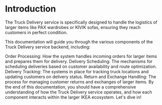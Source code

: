 # Introduction

The Truck Delivery service is specifically designed to handle the logistics of larger items like PAX wardrobes or KIVIK sofas, ensuring they reach customers in perfect condition.

This documentation will guide you through the various components of the Truck Delivery service backend, including:

Order Processing: How the system handles incoming orders for larger items and prepares them for delivery.
Delivery Scheduling: The mechanisms for scheduling deliveries based on customer availability and route optimization.
Delivery Tracking: The systems in place for tracking truck locations and updating customers on delivery status.
Return and Exchange Handling: The process for managing customer returns and exchanges of larger items.
By the end of this documentation, you should have a comprehensive understanding of how the Truck Delivery service operates, and how each component interacts within the larger IKEA ecosystem. Let's dive in!